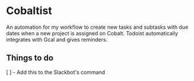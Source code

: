 # Cobaltist

An automation for my workflow to create new tasks and subtasks with due dates when a new project is assigned on Cobalt. 
Todoist automatically integrates with Gcal and gives reminders. 

## Things to do

[ ] - Add this to the Slackbot's command
